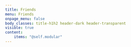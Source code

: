 ```yaml
---
title: Friends
menu: Friends
onpage_menu: false
body_classes: title-h1h2 header-dark header-transparent
visible: true
content:
    items: "@self.modular"
---
```



